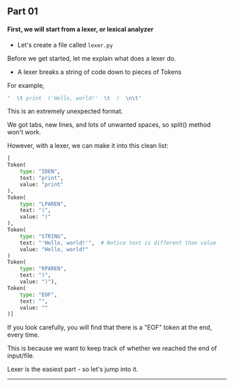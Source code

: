 ## Part 01

#### First, we will start from a lexer, or lexical analyzer

- Let's create a file called `lexer.py`

Before we get started, let me explain what does a lexer do.

- A lexer breaks a string of code down to pieces of Tokens

For example,
```python
"  \t print  ('Hello, world!'  \t  )  \n\t"
```

This is an extremely unexpected format. 

We got tabs, new lines, and lots of unwanted spaces, so split() method won't work.

However, with a lexer, we can make it into this clean list:
```python
[
Token(
    type: "IDEN", 
    text: "print", 
    value: "print"
),
Token(
    type: "LPAREN", 
    text: "(", 
    value: "("
),
Token(
    type: "STRING", 
    text: "'Hello, world!'",  # Notice text is different than value
    value: "Hello, world!"
)
Token(
    type: "RPAREN", 
    text: ")", 
    value: ")"),
Token(
    type: "EOF", 
    text: "", 
    value: ""
)]
```

If you look carefully, you will find that there is a "EOF" token at the end, every time.

This is because we want to keep track of whether we reached the end of input/file.

Lexer is the easiest part - so let's jump into it.

***


